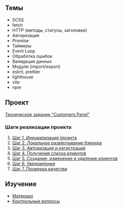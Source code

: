 ## Темы
- SCSS
- fetch
- HTTP (методы, статусы, заголовки)
- Авторизация
- Promise
- Таймеры
- Event Loop
- Обработка ошибок
- Валидация данных
- Модули (import/export)
- eslint, prettier
- lighthouse
- vite
- npm
## Проект
[Техническое задание "Customers Panel"](projects/frontend/customers-panel/index.md)

### Шаги реализации проекта
1. [Шаг 1. Инициализация проекта](projects/frontend/customers-panel/steps/step-1.md)
2. [Шаг 2. Локальное развёртывание бэкенда](projects/frontend/customers-panel/steps/step-2.md)
3. [Шаг 3. Авторизация и регистрация](projects/frontend/customers-panel/steps/step-3.md)
4. [Шаг 4. Получения списка клиентов](projects/frontend/customers-panel/steps/step-4.md)
5. [Шаг 5. Создание, изменение и удаление клиентов](projects/frontend/customers-panel/steps/step-5.md)
6. [Шаг 6. Уведомления](projects/frontend/customers-panel/steps/step-6.md)
7. [Шаг 7. Проверка качества](projects/frontend/customers-panel/steps/step-7.md)
## Изучение
* [Материал](sections/frontend-async/learn.md)
* [Контрольные вопросы](sections/frontend-async/questions.md)
